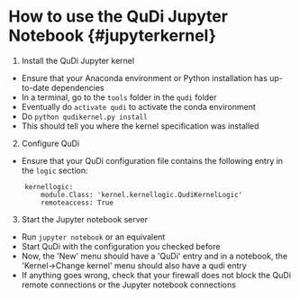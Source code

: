 # How to use the QuDi Jupyter Notebook {#jupyterkernel}

1. Install the QuDi Jupyter kernel
  * Ensure that your Anaconda environment or Python installation has
   up-to-date dependencies
  * In a terminal, go to the `tools` folder in the `qudi` folder
  * Eventually do `activate qudi` to activate the conda environment
  * Do `python qudikernel.py install`
  * This should tell you where the kernel specification was installed
2. Configure QuDi
  * Ensure that your QuDi configuration file contains the following 
  entry in the `logic` section:

```
    kernellogic:
        module.Class: 'kernel.kernellogic.QudiKernelLogic'
        remoteaccess: True
```
3. Start the Jupyter notebook server
  * Run `jupyter notebook` or an equivalent
  * Start QuDi with the configuration you checked before
  * Now, the 'New' menu should have a 'QuDi' entry and in a notebook, 
  the 'Kernel->Change kernel' menu should also have a qudi entry
  * If anything goes wrong, check that your firewall does not block
  the QuDi remote connections or the Jupyter notebook connections
